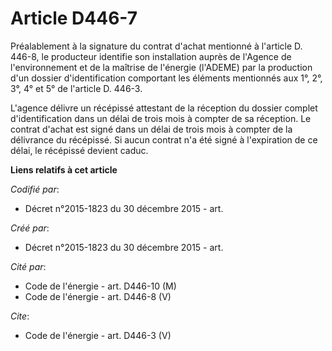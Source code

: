 # Article D446-7

Préalablement à la signature du contrat d'achat mentionné à l'article D. 446-8, le producteur identifie son installation
auprès de l'Agence de l'environnement et de la maîtrise de l'énergie (l'ADEME) par la production d'un dossier
d'identification comportant les éléments mentionnés aux 1°, 2°, 3°, 4° et 5° de l'article D. 446-3. 

L'agence délivre un récépissé attestant de la réception du dossier complet d'identification dans un délai de trois mois à
compter de sa réception. Le contrat d'achat est signé dans un délai de trois mois à compter de la délivrance du récépissé. Si
aucun contrat n'a été signé à l'expiration de ce délai, le récépissé devient caduc.

**Liens relatifs à cet article**

_Codifié par_:

  - Décret n°2015-1823 du 30 décembre 2015 - art.

_Créé par_:

  - Décret n°2015-1823 du 30 décembre 2015 - art.

_Cité par_:

  - Code de l'énergie - art. D446-10 (M)
  - Code de l'énergie - art. D446-8 (V)

_Cite_:

  - Code de l'énergie - art. D446-3 (V)
